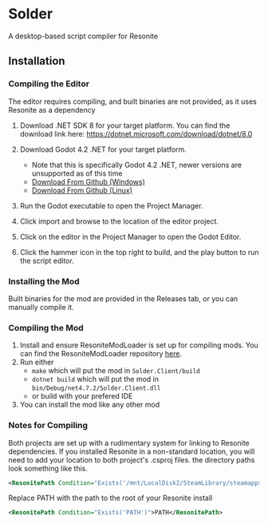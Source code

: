# Solder

A desktop-based script compiler for Resonite

## Installation

### Compiling the Editor

The editor requires compiling, and built binaries are not provided, as it uses Resonite as a dependency
1. Download .NET SDK 8 for your target platform. You can find the download link here: https://dotnet.microsoft.com/download/dotnet/8.0
2. Download Godot 4.2 .NET for your target platform. 
    - Note that this is specifically Godot 4.2 .NET, newer versions are unsupported as of this time
    - [Download From Github (Windows)](https://github.com/godotengine/godot/releases/download/4.2-stable/Godot_v4.2-stable_mono_win64.zip)
    - [Download From Github (Linux)](https://github.com/godotengine/godot/releases/download/4.2-stable/Godot_v4.2-stable_mono_linux_x86_64.zip)

3. Run the Godot executable to open the Project Manager.
4. Click import and browse to the location of the editor project.
5. Click on the editor in the Project Manager to open the Godot Editor.
6. Click the hammer icon in the top right to build, and the play button to run the script editor.

### Installing the Mod

Built binaries for the mod are provided in the Releases tab, or you can manually compile it.

### Compiling the Mod

1. Install and ensure ResoniteModLoader is set up for compiling mods. You can find the ResoniteModLoader repository [here](https://github.com/resonite-modding-group/ResoniteModLoader).
2. Run either
    - `make` which will put the mod in `Solder.Client/build`
    - `dotnet build` which will put the mod in `bin/Debug/net4.7.2/Solder.Client.dll`
    - or build with your prefered IDE
3. You can install the mod like any other mod

### Notes for Compiling

Both projects are set up with a rudimentary system for linking to Resonite dependencies. If you installed Resonite in a non-standard location, you will need to add your location to both project's .csproj files. the directory paths look something like this.

```xml
<ResonitePath Condition="Exists('/mnt/LocalDisk2/SteamLibrary/steamapps/common/Resonite/')">/mnt/LocalDisk2/SteamLibrary/steamapps/common/Resonite/</ResonitePath>
```

Replace PATH with the path to the root of your Resonite install
```xml
<ResonitePath Condition="Exists('PATH')">PATH</ResonitePath>
```
